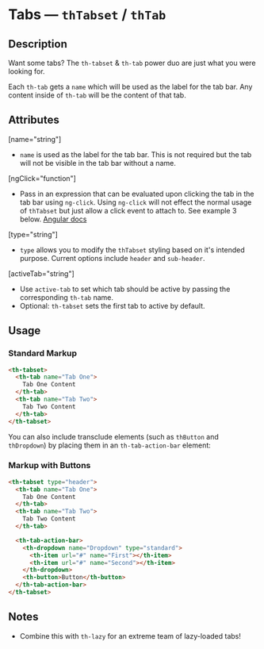 # Tabs — `thTabset` / `thTab`

## Description

Want some tabs? The `th-tabset` & `th-tab` power duo are just what you were looking for.

Each `th-tab` gets a `name` which will be used as the label for the tab bar.
Any content inside of `th-tab` will be the content of that tab.

## Attributes

[name="string"]
- `name` is used as the label for the tab bar. This is not required but the tab
will not be visible in the tab bar without a name.

[ngClick="function"]
- Pass in an expression that can be evaluated upon clicking the tab in the tab bar
using `ng-click`. Using `ng-click` will not effect the normal usage of `thTabset`
but just allow a click event to attach to. See example 3 below.
[Angular docs](https://docs.angularjs.org/api/ng/directive/ngClick)

[type="string"]
- `type` allows you to modify the `thTabset` styling based on it's intended purpose.
Current options include `header` and `sub-header`.

[activeTab="string"]
- Use `active-tab` to set which tab should be active by passing the corresponding
`th-tab` name.
- Optional: `th-tabset` sets the first tab to active by default.

## Usage
### Standard Markup

```html
<th-tabset>
  <th-tab name="Tab One">
    Tab One Content
  </th-tab>
  <th-tab name="Tab Two">
    Tab Two Content
  </th-tab>
</th-tabset>
```

You can also include transclude elements (such as `thButton` and `thDropdown`) by placing them in an `th-tab-action-bar` element:

### Markup with Buttons

```html
<th-tabset type="header">
  <th-tab name="Tab One">
    Tab One Content
  </th-tab>
  <th-tab name="Tab Two">
    Tab Two Content
  </th-tab>

  <th-tab-action-bar>
    <th-dropdown name="Dropdown" type="standard">
      <th-item url="#" name="First"></th-item>
      <th-item url="#" name="Second"></th-item>
    </th-dropdown>
    <th-button>Button</th-button>
  </th-tab-action-bar>
</th-tabset>
```

## Notes

- Combine this with `th-lazy` for an extreme team of lazy-loaded tabs!
